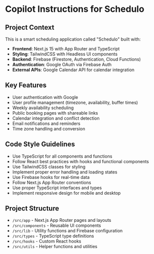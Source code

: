 # Copilot Instructions for Schedulo

<!-- Use this file to provide workspace-specific custom instructions to Copilot. For more details, visit https://code.visualstudio.com/docs/copilot/copilot-customization#_use-a-githubcopilotinstructionsmd-file -->

## Project Context
This is a smart scheduling application called "Schedulo" built with:
- **Frontend**: Next.js 15 with App Router and TypeScript
- **Styling**: TailwindCSS with Headless UI components
- **Backend**: Firebase (Firestore, Authentication, Cloud Functions)
- **Authentication**: Google OAuth via Firebase Auth
- **External APIs**: Google Calendar API for calendar integration

## Key Features
- User authentication with Google
- User profile management (timezone, availability, buffer times)
- Weekly availability scheduling
- Public booking pages with shareable links
- Calendar integration and conflict detection
- Email notifications and reminders
- Time zone handling and conversion

## Code Style Guidelines
- Use TypeScript for all components and functions
- Follow React best practices with hooks and functional components
- Use TailwindCSS classes for styling
- Implement proper error handling and loading states
- Use Firebase hooks for real-time data
- Follow Next.js App Router conventions
- Use proper TypeScript interfaces and types
- Implement responsive design for mobile and desktop

## Project Structure
- `/src/app` - Next.js App Router pages and layouts
- `/src/components` - Reusable UI components
- `/src/lib` - Utility functions and Firebase configuration
- `/src/types` - TypeScript type definitions
- `/src/hooks` - Custom React hooks
- `/src/utils` - Helper functions and utilities
